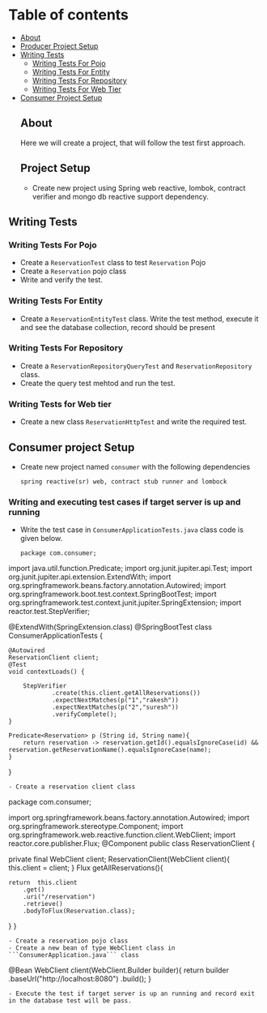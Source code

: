 # Table of contents
- [About](#about)
- [Producer Project Setup](#project-setup)
- [Writing Tests](#writing-tests)
  - [Writing Tests For Pojo](#writing-tests-for-pojo)
  - [Writing Tests For Entity](#writing-tests-for-entity)
  - [Writing Tests For Repository](#writing-tests-for-repository)
  - [Writing Tests For Web Tier](#writing-tests-for-web-tier)
- [Consumer Project Setup](#consumer-project-setup)
  ## About
  Here we will create a project, that will follow the test first approach.
  ## Project Setup
  - Create new project using Spring web reactive, lombok, contract verifier and mongo db reactive support dependency.
 ## Writing Tests   
### Writing Tests For Pojo
- Create a ```ReservationTest``` class to test ```Reservation``` Pojo
- Create a ```Reservation``` pojo class
- Write and verify the test.
### Writing Tests For Entity
- Create a ```ReservationEntityTest``` class. Write the test method, execute it and see the database collection, record should be present
### Writing Tests For Repository
- Create a ```ReservationRepositoryQueryTest``` and ```ReservationRepository``` class. 
- Create the query test mehtod and run the test.

### Writing Tests for Web tier
- Create a new class ```ReservationHttpTest``` and write the required test.

## Consumer project Setup
- Create new project named ```consumer``` with the following dependencies
  ```
  spring reactive(sr) web, contract stub runner and lombock
  ```
### Writing and executing test cases if target server is up and running
- Write the test case in ```ConsumerApplicationTests.java``` class code is given below.
  ```
  package com.consumer;

import java.util.function.Predicate;
import org.junit.jupiter.api.Test;
import org.junit.jupiter.api.extension.ExtendWith;
import org.springframework.beans.factory.annotation.Autowired;
import org.springframework.boot.test.context.SpringBootTest;
import org.springframework.test.context.junit.jupiter.SpringExtension;
import reactor.test.StepVerifier;

@ExtendWith(SpringExtension.class)
@SpringBootTest
class ConsumerApplicationTests {

	@Autowired
	ReservationClient client;
	@Test
	void contextLoads() {

		StepVerifier
				.create(this.client.getAllReservations())
				.expectNextMatches(p("1","rakesh"))
				.expectNextMatches(p("2","suresh"))
				.verifyComplete();
	}

	Predicate<Reservation> p (String id, String name){
		return reservation -> reservation.getId().equalsIgnoreCase(id) && reservation.getReservationName().equalsIgnoreCase(name);
	}

}

  ```
- Create a reservation client class
```
  package com.consumer;

import org.springframework.beans.factory.annotation.Autowired;
import org.springframework.stereotype.Component;
import org.springframework.web.reactive.function.client.WebClient;
import reactor.core.publisher.Flux;
@Component
public class ReservationClient {

  private final WebClient client;
  ReservationClient(WebClient client){
    this.client = client;
  }
  Flux<Reservation>  getAllReservations(){

    return  this.client
        .get()
        .uri("/reservation")
        .retrieve()
        .bodyToFlux(Reservation.class);

  }
}

```
- Create a reservation pojo class
- Create a new bean of type WebClient class in ```ConsumerApplication.java``` class
```
@Bean
	WebClient client(WebClient.Builder builder){
		return  builder
				.baseUrl("http://localhost:8080")
				.build();
	}
```
- Execute the test if target server is up an running and record exit in the database test will be pass.
